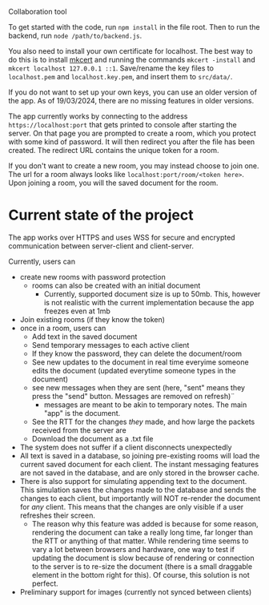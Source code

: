 Collaboration tool


To get started with the code, run `npm install` in the file root. Then to run the backend, run `node /path/to/backend.js`.

You also need to install your own certificate for localhost. The best way to do this is to install [mkcert](https://github.com/FiloSottile/mkcert) and running the commands `mkcert -install` and `mkcert localhost 127.0.0.1 ::1`. Save/rename the key files to `localhost.pem` and `localhost.key.pem`, and insert them to `src/data/`.

If you do not want to set up your own keys, you can use an older version of the app. As of 19/03/2024, there are no missing features in older versions. 

The app currently works by connecting to the address `https://localhost:port` that gets printed to console after starting the server. On that page you are prompted to create a room, which you protect with some kind of password. It will then redirect you after the file has been created. The redirect URL contains the unique token for a room.

If you don't want to create a new room, you may instead choose to join one. The url for a room always looks like `localhost:port/room/<token here>`. Upon joining a room, you will the saved document for the room.

# Current state of the project

The app works over HTTPS and uses WSS for secure and encrypted communication between server-client and client-server.

Currently, users can
- create new rooms with password protection
  - rooms can also be created with an initial document
    - Currently, supported document size is up to 50mb. This, however is not realistic with the current implementation because the app freezes even at 1mb
- Join existing rooms (if they know the token)
- once in a room, users can
  - Add text in the saved document
  - Send temporary messages to each active client
  - If they know the password, they can delete the document/room
  - See new updates to the document in real time everyime someone edits the document (updated everytime someone types in the document)
  - see new messages when they are sent (here, "sent" means they press the "send" button. Messages are removed on refresh)¨
    - messages are meant to be akin to temporary notes. The main "app" is the document.
  - See the RTT for the changes _they_ made, and how large the packets received from the server are
  - Download the document as a .txt file
- The system does not suffer if a client disconnects unexpectedly
- All text is saved in a database, so joining pre-existing rooms will load the current saved document for each client. The instant messaging features are not saved in the database, and are only stored in the browser cache.
- There is also support for simulating appending text to the document. This simulation saves the changes made to the database and sends the changes to each client, but importantly will NOT re-render the document for _any_ client. This means that the changes are only visible if a user refreshes their screen.
  - The reason why this feature was added is because for some reason, rendering the document can take a really long time, far longer than the RTT or anything of that matter. While rendering time seems to vary a lot between browsers and hardware, one way to test if updating the document is slow because of rendering or connection to the server is to re-size the document (there is a small draggable element in the bottom right for this). Of course, this solution is not perfect.
- Preliminary support for images (currently not synced between clients)


